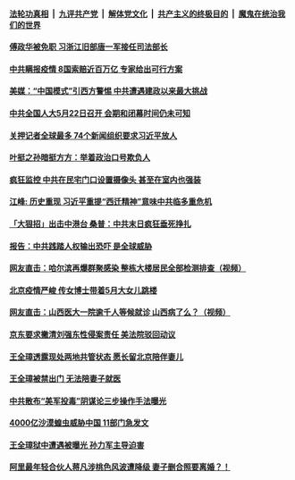 ####  [法轮功真相](../../../../basic/blob/master/README.md?t=04291901) &nbsp;|&nbsp; [九评共产党](../../../../9ping.md/blob/master/README.md?t=04291901) &nbsp;|&nbsp; [解体党文化](../../../../jtdwh.md/blob/master/README.md?t=04291901)  &nbsp;|&nbsp; [共产主义的终极目的](../../../../gczydzjmd.md/blob/master/README.md?t=04291901) &nbsp;|&nbsp; [魔鬼在统治我们的世界](../../../../mgztzwmdsj.md/blob/master/README.md?t=04291901) 

#### [傅政华被免职 习浙江旧部唐一军接任司法部长](../pages/soh5/372766.md?t=04291901) 
#### [中共瞒报疫情 8国索赔近百万亿 专家给出可行方案](../pages/soh5/372748.md?t=04291901) 
#### [美媒：“中国模式”引西方警惕 中共遭遇建政以来最大挑战](../pages/soh5/372742.md?t=04291901) 
#### [中共全国人大5月22日召开 会期和闭幕时间仍未可知](../pages/soh5/372700.md?t=04291901) 
#### [关押记者全球最多 74个新闻组织要求习近平放人](../pages/soh5/372676.md?t=04291901) 
#### [叶挺之孙暗挺方方：举着政治口号欺负人](../pages/soh5/372610.md?t=04291901) 
#### [疯狂监控 中共在民宅门口设置摄像头 甚至在室内也强装](../pages/soh5/372571.md?t=04291901) 
#### [江峰: 历史重现  习近平重提“西迁精神”意味中共临多重危机](../pages/soh5/372553.md?t=04291901) 
#### [「大狠招」出击中港台 桑普：中共末日疯狂垂死挣扎](../pages/soh5/372469.md?t=04291901) 
#### [报告：中共践踏人权输出恐吓 是全球威胁](../pages/soh5/372478.md?t=04291901) 
#### [网友直击：哈尔滨再爆群聚感染  整栋大楼居民全部检测排查（视频）](../pages/soh5/372451.md?t=04291901) 
#### [北京疫情严峻  传女博士带着5月大女儿跳楼](../pages/soh5/372364.md?t=04291901) 
#### [网友直击：山西医大一院逾千人等候就诊  山西病了么？（视频）](../pages/soh5/372361.md?t=04291901) 
#### [京东要求撇清刘强东性侵案责任 美法院驳回动议](../pages/soh5/372325.md?t=04291901) 
#### [王全璋透露现处两地共管状态 愿长留北京陪伴妻儿](../pages/soh5/372355.md?t=04291901) 
#### [王全璋被禁出门 无法陪妻子就医](../pages/soh5/372337.md?t=04291901) 
#### [中共散布“美军投毒”阴谋论三步操作手法曝光](../pages/soh5/372322.md?t=04291901) 
#### [4000亿沙漠蝗虫威胁中国 11部门急发文](../pages/soh5/372334.md?t=04291901) 
#### [王全璋狱中遭遇被曝光  孙力军主导迫害](../pages/soh5/372265.md?t=04291901) 
#### [阿里最年轻合伙人蒋凡涉桃色风波遭降级 妻子删合照要离婚？！](../pages/soh5/372223.md?t=04291901) 
